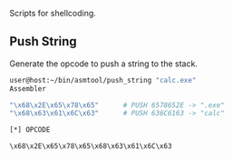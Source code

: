 Scripts for shellcoding.

## Push String
Generate the opcode to push a string to the stack.
```sh
user@host:~/bin/asmtool/push_string "calc.exe"
Assembler

"\x68\x2E\x65\x78\x65"      # PUSH 6578652E -> ".exe"
"\x68\x63\x61\x6C\x63"      # PUSH 636C6163 -> "calc"

[*] OPCODE

\x68\x2E\x65\x78\x65\x68\x63\x61\x6C\x63
```
